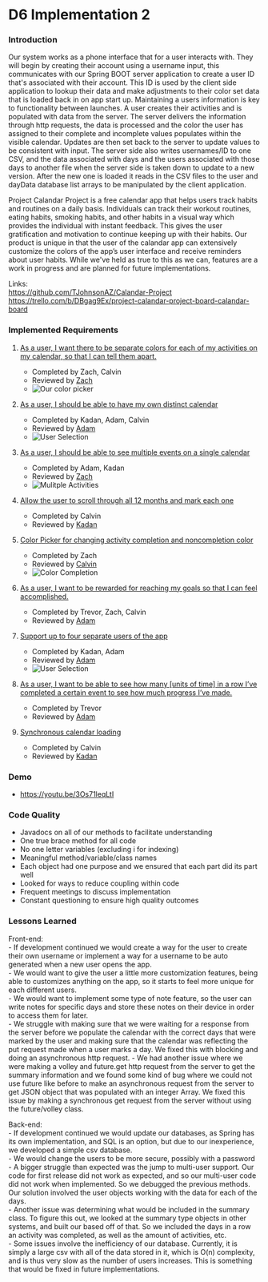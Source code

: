 # D6 Implementation 2

### Introduction
Our system works as a phone interface that for a user interacts with. They will begin by creating their account using a username input, this communicates with our Spring BOOT server application to create a user ID that's associated with their account. This ID is used by the client side application to lookup their data and make adjustments to their color set data that is loaded back in on app start up. Maintaining a users information is key to functionality between launches. A user creates their activities and is populated with data from the server. The server delivers the information through http requests, the data is processed and the color the user has assigned to their complete and incomplete values populates within the visible calendar. Updates are then set back to the server to update values to be consistent with input. The server side also writes usernames/ID to one CSV, and the data associated with days and the users associated with those days to another file when the server side is taken down to update to a new version. After the new one is loaded it reads in the CSV files to the user and dayData database list arrays to be manipulated by the client application.

Project Calandar Project is a free calendar app that helps users track habits and routines on a daily basis. Individuals can track their workout routines, eating habits, smoking habits, and other habits in a visual way which provides the individual with instant feedback. This gives the user gratification and motivation to continue keeping up with their habits. Our product is unique in that the user of the calandar app can extensively customize the colors of the app’s user interface and receive reminders about user habits. While we've held as true to this as we can, features are a work in progress and are planned for future implementations.

Links:  
https://github.com/TJohnsonAZ/Calandar-Project  
https://trello.com/b/DBgag9Ex/project-calandar-project-board-calandar-board

### Implemented Requirements
    
1. [As a user, I want there to be separate colors for each of my activities on my calendar, so that I can tell them apart.](https://trello.com/c/5E1GUVXi/28-as-a-user-i-want-there-to-be-separate-colors-for-each-of-my-activities-on-my-calendar-so-that-i-can-tell-them-apart)  
   - Completed by Zach, Calvin
   - Reviewed by [Zach](https://github.com/TJohnsonAZ/Calandar-Project/pull/68)
   - ![Our color picker](Images/D6Images/ColorPickerSC.jpg)
   
2. [As a user, I should be able to have my own distinct calendar](https://trello.com/c/PZ7KmiQn/26-as-a-user-i-should-be-able-to-have-my-own-distinct-calendar)  
   - Completed by Kadan, Adam, Calvin
   - Reviewed by [Adam](https://github.com/TJohnsonAZ/Calandar-Project/pull/61)
   - ![User Selection](Images/D6Images/CalendarPicker.jpg)  
   
3. [As a user, I should be able to see multiple events on a single calendar](https://trello.com/c/mCURhoNP/27-as-a-user-i-should-be-able-to-see-multiple-events-on-a-single-calendar)  
   - Completed by Adam, Kadan
   - Reviewed by [Zach](https://github.com/TJohnsonAZ/Calandar-Project/pull/68)
   - ![Mulitple Activities](Images/D6Images/CalendarSC.JPG)
   
4. [Allow the user to scroll through all 12 months and mark each one](https://trello.com/c/dvUtvZT9/24-allow-the-user-to-scroll-through-all-12-months-and-mark-each-one)  
   - Completed by Calvin
   - Reviewed by [Kadan](https://github.com/TJohnsonAZ/Calandar-Project/pull/63)
   
5. [Color Picker for changing activity completion and noncompletion color](https://trello.com/c/buAgHGej/22-color-picker-for-changing-activity-completion-and-noncompletion-color)  
   - Completed by Zach
   - Reviewed by [Calvin](https://github.com/TJohnsonAZ/Calandar-Project/pull/72)
   - ![Color Completion](Images/D6Images/ColorPickerSC.jpg)  
   
6. [As a user, I want to be rewarded for reaching my goals so that I can feel accomplished.](https://trello.com/c/emRC2Z8U/13-as-a-user-i-want-to-be-rewarded-for-reaching-my-goals-so-that-i-can-feel-accomplished)
   - Completed by Trevor, Zach, Calvin
   - Reviewed by [Adam](https://github.com/TJohnsonAZ/Calandar-Project/pull/59)
   
7. [Support up to four separate users of the app](https://trello.com/c/c3STghTT/25-support-up-to-four-separate-users-of-the-app)
   - Completed by Kadan, Adam
   - Reviewed by [Adam](https://github.com/TJohnsonAZ/Calandar-Project/pull/61)
   - ![User Selection](Images/D6Images/CalendarPicker.jpg)  
   
8. [As a user, I want to be able to see how many [units of time] in a row I’ve completed a certain event to see how much progress I’ve made.](https://trello.com/c/7SGG2QMY/8-as-a-user-i-want-to-be-able-to-see-how-many-units-of-time-in-a-row-ive-completed-a-certain-event-to-see-how-much-progress-ive-ma)
   - Completed by Trevor
   - Reviewed by [Adam](https://github.com/TJohnsonAZ/Calandar-Project/pull/76)
   
9. [Synchronous calendar loading](https://trello.com/c/CGVvrneL/23-synchronous-calendar-loading)
   - Completed by Calvin
   - Reviewed by [Kadan](https://github.com/TJohnsonAZ/Calandar-Project/pull/58)

### Demo
- https://youtu.be/3Os71leqLtI

### Code Quality  

- Javadocs on all of our methods to facilitate understanding  
- One true brace method for all code  
- No one letter variables (excluding i for indexing)  
- Meaningful method/variable/class names  
- Each object had one purpose and we ensured that each part did its part well  
- Looked for ways to reduce coupling within code  
- Frequent meetings to discuss implementation  
- Constant questioning to ensure high quality outcomes  

### Lessons Learned
Front-end:  
	- If development continued we would create a way for the user to create their own username or implement a way for a username to be auto
generated when a new user opens the app.  
	- We would want to give the user a little more customization features, being able to customizes anything on the app, so it starts to feel
more unique for each different users.  
	- We would want to implement some type of note feature, so the user can write notes for specific days and store these notes on their device in order to access them for later.  
	- We struggle with making sure that we were waiting for a response from the server before we populate the calendar with the correct days that were marked by the user and making sure that the calendar was reflecting the put request made when a user marks a day. We fixed this with blocking and doing an asynchronous http request.
	- We had another issue where we were making a volley and future.get http request from the server to get the summary information and we found some kind of bug where we could not use future like before to make an asynchronous request from the server to get JSON object that was populated with an integer Array. We fixed this issue by making a synchronous get request from the server without using the future/volley class.  

Back-end:  
	- If development continued we would update our databases, as Spring has its own implementation, and SQL is an option, but due to our inexperience, we developed a simple csv database.  
	- We would change the users to be more secure, possibly with a password  
	- A bigger struggle than expected was the jump to multi-user support. Our code for first release did not work as expected, and so our multi-user code did not work when implemented. So we debugged the previous methods. Our solution involved the user objects working with the data for each of the days.  
	- Another issue was determining what would be included in the summary class. To figure this out, we looked at the summary type objects in other systems, and built our based off of that. So we included the days in a row an activity was completed, as well as the amount of activities, etc.  
	- Some issues involve the inefficiency of our database. Currently, it is simply a large csv with all of the data stored in it, which is O(n) complexity, and is thus very slow as the number of users increases. This is something that would be fixed in future implementations.  
